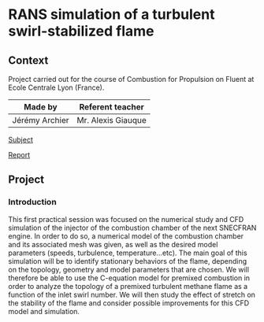 # RANS simulation of a turbulent swirl-stabilized flame
## Context
Project carried out for the course of Combustion for Propulsion on Fluent at Ecole Centrale Lyon (France).

| Made by | Referent teacher | 
| ------------- |:-------------:|
| Jérémy Archier | Mr. Alexis Giauque |

[Subject](RANS-simulation-of-a-turbulent-swirl-stabilized-flame/Report/Combustion_BE_Numerics_ressource_AG.pdf)

[Report](RANS-simulation-of-a-turbulent-swirl-stabilized-flame/Report/Report_CombustionForPropulsion_PracticalSession1_Archier_Bourakkadi.pdf)


## Project
### Introduction
This first practical session was focused on the numerical study and CFD simulation of the injector of the combustion chamber of the next SNECFRAN engine. In order to do so, a numerical model of the combustion chamber and its associated mesh was given, as well as the desired model parameters (speeds, turbulence, temperature…etc). The main goal of this simulation will be to identify stationary behaviors of the flame, depending on the topology, geometry and model parameters that are chosen. We will therefore be able to use the C-equation model for premixed combustion in order to analyze the topology of a premixed turbulent methane flame as a function of the inlet swirl number. We will then study the effect of stretch on the stability of the flame and consider possible improvements for this CFD model and simulation.
